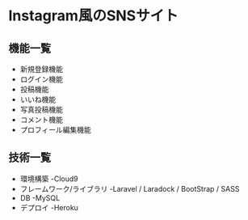 # Instagram風のSNSサイト

## 機能一覧
- 新規登録機能
- ログイン機能
- 投稿機能
- いいね機能
- 写真投稿機能
- コメント機能
- プロフィール編集機能



## 技術一覧
- 環境構築 -Cloud9
- フレームワーク/ライブラリ -Laravel / Laradock / BootStrap / SASS 
- DB -MySQL
- デプロイ -Heroku
